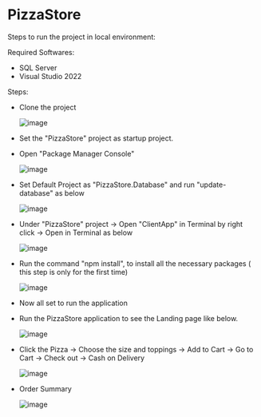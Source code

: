 # PizzaStore


Steps to run the project in local environment:

Required Softwares:

* SQL Server
* Visual Studio 2022

Steps:

* Clone the project

  ![image](https://user-images.githubusercontent.com/5635321/233925310-92151f58-9a8c-4df1-8706-2d9872d6fb23.png)

* Set the "PizzaStore" project as startup project.
* Open "Package Manager Console"


    ![image](https://user-images.githubusercontent.com/5635321/233926328-105393f9-ec30-4605-af4d-8861f1599a2f.png)


* Set Default Project as "PizzaStore.Database" and run "update-database" as below


    ![image](https://user-images.githubusercontent.com/5635321/233926924-5bf98574-3b9a-473f-a72f-4d2fac9df639.png)

* Under "PizzaStore" project -> Open "ClientApp" in Terminal by right click -> Open in Terminal as below

    ![image](https://user-images.githubusercontent.com/5635321/233928019-25a6cf42-b5a2-4139-8f94-fb3c55b41129.png)

* Run the command "npm install", to install all the necessary packages ( this step is only for the first time)

    ![image](https://user-images.githubusercontent.com/5635321/233928271-fb64c324-eb97-4290-9210-30a3b0b31d17.png)

* Now all set to run the application

* Run the PizzaStore application to see the Landing page like below.


    ![image](https://user-images.githubusercontent.com/5635321/233928846-f41b7519-c451-4761-8cbd-59214aa79ef6.png)
    
* Click the Pizza -> Choose the size and toppings -> Add to Cart -> Go to Cart -> Check out -> Cash on Delivery

    ![image](https://user-images.githubusercontent.com/5635321/233929320-946a8d2b-b89b-4a09-addd-4e048a8dbd30.png)
    
* Order Summary

    ![image](https://user-images.githubusercontent.com/5635321/233929398-8b8610b8-38a5-4e76-9b96-3dea02020232.png)



